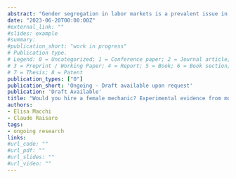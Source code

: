 ```yaml
---
abstract: "Gender segregation in labor markets is a prevalent issue in poor countries, resulting in significant wage gaps and misallocation of talent. Efforts have been made to address this segregation by promoting female labor supply, but the effectiveness of such interventions depends on the level of discrimination faced by women upon entry. Our study tests for gender discrimination within Uganda's motor mechanics industry, a male-dominated sector characterized by severe asymmetric information problems. Partnering with a vocational training center, we conduct an experiment with garage managers to examine the interplay between bias, skills, and trustworthiness in hiring decisions for trainees. At baseline, women and men have comparable hiring outcomes. Since skills are identical, but women are seen as more trustworthy, this results implies gender discrimination. Improving monitoring induces gender discrimination, revealing the presence of previously hidden discrimination against women. Training interventions improve hiring outcomes for both genders but lead to increased discrimination. While training improves the skills of both genders, it diminishes the comparative advantage that women have in trustworthiness without compensating for it with enhanced skills. "
date: "2023-06-20T00:00:00Z"
#external_link: ""
#slides: example
#summary:
#publication_short: "work in progress"
# Publication type.
# Legend: 0 = Uncategorized; 1 = Conference paper; 2 = Journal article;
# 3 = Preprint / Working Paper; 4 = Report; 5 = Book; 6 = Book section;
# 7 = Thesis; 8 = Patent
publication_types: ["0"]
publication_short: 'Ongoing - Draft available upon request'
publication: 'Draft Available'
title: "Would you hire a female mechanic? Experimental evidence from motor-mechanics managers in Uganda"
authors:
- Elisa Macchi 
- Claude Raisaro
tags:
- ongoing research
links:
#url_code: ""
#url_pdf: ""
#url_slides: ""
#url_video: ""
---
```

